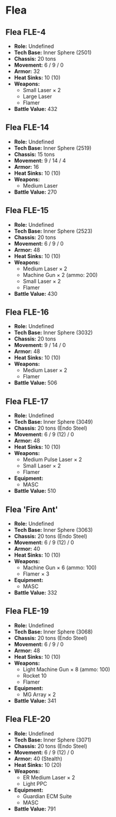 # Flea
## Flea FLE-4
- **Role:** Undefined
- **Tech Base:** Inner Sphere (2501)
- **Chassis:** 20 tons
- **Movement:** 6 / 9 / 0
- **Armor:** 32
- **Heat Sinks:** 10 (10)
- **Weapons:**
  - Small Laser × 2
  - Large Laser
  - Flamer
- **Battle Value:** 432

## Flea FLE-14
- **Role:** Undefined
- **Tech Base:** Inner Sphere (2519)
- **Chassis:** 15 tons
- **Movement:** 9 / 14 / 4
- **Armor:** 16
- **Heat Sinks:** 10 (10)
- **Weapons:**
  - Medium Laser
- **Battle Value:** 270

## Flea FLE-15
- **Role:** Undefined
- **Tech Base:** Inner Sphere (2523)
- **Chassis:** 20 tons
- **Movement:** 6 / 9 / 0
- **Armor:** 48
- **Heat Sinks:** 10 (10)
- **Weapons:**
  - Medium Laser × 2
  - Machine Gun × 2 (ammo: 200)
  - Small Laser × 2
  - Flamer
- **Battle Value:** 430

## Flea FLE-16
- **Role:** Undefined
- **Tech Base:** Inner Sphere (3032)
- **Chassis:** 20 tons
- **Movement:** 9 / 14 / 0
- **Armor:** 48
- **Heat Sinks:** 10 (10)
- **Weapons:**
  - Medium Laser × 2
  - Flamer
- **Battle Value:** 506

## Flea FLE-17
- **Role:** Undefined
- **Tech Base:** Inner Sphere (3049)
- **Chassis:** 20 tons (Endo Steel)
- **Movement:** 6 / 9 (12) / 0
- **Armor:** 48
- **Heat Sinks:** 10 (10)
- **Weapons:**
  - Medium Pulse Laser × 2
  - Small Laser × 2
  - Flamer
- **Equipment:**
  - MASC
- **Battle Value:** 510

## Flea 'Fire Ant'
- **Role:** Undefined
- **Tech Base:** Inner Sphere (3063)
- **Chassis:** 20 tons (Endo Steel)
- **Movement:** 6 / 9 (12) / 0
- **Armor:** 40
- **Heat Sinks:** 10 (10)
- **Weapons:**
  - Machine Gun × 6 (ammo: 100)
  - Flamer × 3
- **Equipment:**
  - MASC
- **Battle Value:** 332

## Flea FLE-19
- **Role:** Undefined
- **Tech Base:** Inner Sphere (3068)
- **Chassis:** 20 tons (Endo Steel)
- **Movement:** 6 / 9 / 0
- **Armor:** 48
- **Heat Sinks:** 10 (10)
- **Weapons:**
  - Light Machine Gun × 8 (ammo: 100)
  - Rocket 10
  - Flamer
- **Equipment:**
  - MG Array × 2
- **Battle Value:** 341

## Flea FLE-20
- **Role:** Undefined
- **Tech Base:** Inner Sphere (3071)
- **Chassis:** 20 tons (Endo Steel)
- **Movement:** 6 / 9 (12) / 0
- **Armor:** 40 (Stealth)
- **Heat Sinks:** 10 (20)
- **Weapons:**
  - ER Medium Laser × 2
  - Light PPC
- **Equipment:**
  - Guardian ECM Suite
  - MASC
- **Battle Value:** 791

